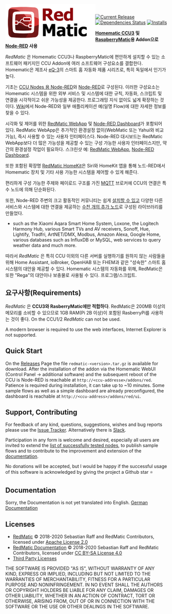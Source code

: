 <img height="112px" src="assets/redmatic5-compact.png" align="left"/>

<br>

[![Current Release](https://img.shields.io/github/release/rdmtc/RedMatic.svg?colorB=4cc61e)](https://github.com/rdmtc/RedMatic/releases/latest)
[![Dependencies Status](https://david-dm.org/rdmtc/redmatic/status.svg)](https://david-dm.org/rdmtc/redmatic)
[![Installs](https://telemetry.redmatic.de/total.svg)](https://telemetry.redmatic.de/#36500)


**[Homematic CCU3](https://www.eq-3.de/produkte/homematic/zentralen-und-gateways/smart-home-zentrale-ccu3.html) 및
[RaspberryMatic](https://github.com/jens-maus/RaspberryMatic)용 Addon으로[Node-RED](https://nodered.org/about/) 사용**


_RedMatic_ 은 Homematic CCU3나 RaspberryMatic에 편안하게 설치할 수 있는 소프트웨어 패키지인 CCU Addon에 여러 소프트웨어 구성요소를 결합한다. Homematic은 제조사 [eQ-3](https://eq-3.de)의 스마트 홈 자동화 제품 시리즈로, 특히 독일에서 인기가 높다.

기초는 [CCU Nodes 용 Node-RED](https://github.com/rdmtc/node-red-contrib-ccu)와 [Node-RED](https://nodered.org/about/)로 구성된다. 이러한 구성요소는 Homematic 시스템을 위한 외부 서비스 및 시스템에 대한 규칙, 자동화, 스크립트 및 연결을 시각적이고 쉬운 가능성을 제공한다. 프로그래밍 지식 없이도 넓게 확장하는 것이다. [Wiki](https://github.com/rdmtc/RedMatic/wiki)에서 Node-RED와 일부 애플리케이션 예(일명 Flow)에 대한 자세한 정보를 찾을 수 있다.

시각화 및 제어를 위한 [RedMatic WebApp](https://github.com/rdmtc/RedMatic-WebApp) 및 [Node-RED Dashboard](https://github.com/node-red/node-red-dashboard)가 포함되어 있다. RedMatic WebApp은 추가적인 환경설정 없이(WebMatic 또는 Yahui와 비교 가능), 즉시 사용할 수 있는 사용자 인터페이스다. Node-RED 대시보드는 RedMatic WebApp보다 더 많은 가능성을 제공할 수 있는 구성 가능한 사용자 인터페이스지만, 약간의 환경설정 작업이 필요하다.
스크린샷 예: [RedMatic WebApp](https://github.com/rdmtc/RedMatic/wiki/Webapp), [Node-RED Dashboard](https://github.com/rdmtc/RedMatic/wiki/Dashboard-Screenshots).

또한 포함된 확장명 [RedMatic HomeKit](https://github.com/rdmtc/RedMatic/wiki/Homekit)은 Siri와 HomeKit 앱을 통해 노드-RED에서 Homematic 장치 및 기타 사용 가능한 시스템을 제어할 수 있게 해준다.

편리하게 구성 가능한 주제와 페이로드 구조를 가진 [MQTT](https://github.com/rdmtc/RedMatic/wiki/Flow-MQTT) 브로커에 CCU의 연결은 특수 노드에 의해 단순화된다.

또한, Node-RED 주변의 크고 활동적인 커뮤니티는 쉽게 [설치할 수 있고](https://github.com/rdmtc/RedMatic/wiki/Node-Installation) 다양한 다른 서비스와 시스템에 대한 연결을 제공하는 [수천 개의 추가 노드](https://flows.nodered.org/?type=node&num_pages=1)로 구성된 라이브러리를 만들었다.
- such as the Xiaomi Aqara Smart Home System, Loxone, the Logitech Harmony Hub, various Smart TVs and AV receivers, Sonoff, Hue, Lightify, Tradfri, ArtNET/DMX, Modbus, Amazon Alexa, Google Home, various databases such as InfluxDB or MySQL, web services to query weather data and much more.

따라서 _RedMatic_ 은 특히 CCU 이외의 다른 서버를 실행하기를 원하지 않는 사람들을 위해 Home Assistant, ioBroker, OpenHAB 또는 FHEM과 같은 "성숙한" 스마트 홈 시스템의 대안을 제공할 수 있다. 
 Homematic 시스템의 자동화를 위해, RedMatic은 또한 "Rega"의 대안이나 보충물로 사용될 수 있다.
프로그램/스크립트.

## 요구사항(Requirements)

_RedMatic_ 은 __CCU3와 RasberryMatic에만 적합하다__. RedMatic은 200MB 이상의 메모리를 소비할 수 있으므로 1GB RAM(Pi 2B 이상)이 포함된 RasberryPi를 사용하는 것이 좋다. On the CCU1/2 _RedMatic_ can not be used.

A modern browser is required to use the web interfaces, Internet Explorer is not supported.


## Quick Start

On the [Releases](https://github.com/rdmtc/RedMatic/releases/latest) Page the file `redmatic-<version>.tar.gz` is available for download. After the installation of the addon via the Homematic WebUI (Control Panel -> additional software) and the subsequent reboot of the CCU is Node-RED is reachable at `http://<ccu-addresse>/addons/red`. Patience is required during installation, it can take up to ~10 minutes. Some sample flows as well as a simple dashboard are already preconfigured, the dashboard is reachable at `http://<ccu-address>/addons/red/ui`. 


## Support, Contributing

For feedback of any kind, questions, suggestions, wishes and bug reports please use the 
[Issue Tracker](https://github.com/rdmtc/RedMatic/issues). Alternatively there is [Slack](https://join.slack.com/t/homematicuser/shared_invite/enQtNDgyNDM2OTkyMDA2LWY1YjY0NTE0NmY0OWM3YWUzMzAzMTgxYmRjMTMyOWE3NjkxNDdlMDY5ZjlhYzM5Nzg2N2U2YjdmNzNlYWNhNTU). 

Participation in any form is welcome and desired, especially all users are invited to extend the [list of successfully tested nodes](https://github.com/rdmtc/RedMatic/wiki/Erfolgreich-getestete-Nodes), to publish sample flows and to contribute to the improvement and extension of the [documentation](https://github.com/rdmtc/RedMatic/wiki).

No donations will be accepted, but I would be happy if the successful usage of this software is acknowledged by giving the project a Github star ⭐️

## Documentation

Sorry, the Documentation is not yet translated into English. [German Documentation](https://github.com/rdmtc/RedMatic/wiki/Home)


## Licenses

* [RedMatic](https://github.com/rdmtc/RedMatic) © 2018-2020 Sebastian Raff and RedMatic Contributors, licensed under [Apache License 2.0](LICENSE)
* [RedMatic Documentation](https://github.com/rdmtc/RedMatic/wiki) © 2018-2020 Sebastian Raff and RedMatic Contributors, licensed under [CC BY-SA License 4.0](https://creativecommons.org/licenses/by-sa/4.0/)
* [Third Party Licenses](LICENSES.md)

THE SOFTWARE IS PROVIDED "AS IS", WITHOUT WARRANTY OF ANY KIND, EXPRESS OR
IMPLIED, INCLUDING BUT NOT LIMITED TO THE WARRANTIES OF MERCHANTABILITY,
FITNESS FOR A PARTICULAR PURPOSE AND NONINFRINGEMENT. IN NO EVENT SHALL THE
AUTHORS OR COPYRIGHT HOLDERS BE LIABLE FOR ANY CLAIM, DAMAGES OR OTHER
LIABILITY, WHETHER IN AN ACTION OF CONTRACT, TORT OR OTHERWISE, ARISING FROM,
OUT OF OR IN CONNECTION WITH THE SOFTWARE OR THE USE OR OTHER DEALINGS IN THE
SOFTWARE.
